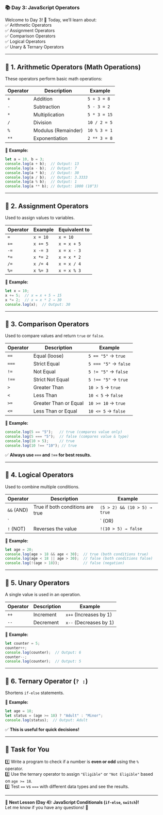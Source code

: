 ### **📚 Day 3: JavaScript Operators**  
Welcome to Day 3! 🎉 Today, we’ll learn about:  
✅ Arithmetic Operators  
✅ Assignment Operators  
✅ Comparison Operators  
✅ Logical Operators  
✅ Unary & Ternary Operators  

---

## **🔹 1. Arithmetic Operators (Math Operations)**
These operators perform basic math operations:  

| Operator | Description | Example |
|----------|------------|---------|
| `+`  | Addition | `5 + 3 = 8` |
| `-`  | Subtraction | `5 - 3 = 2` |
| `*`  | Multiplication | `5 * 3 = 15` |
| `/`  | Division | `10 / 2 = 5` |
| `%`  | Modulus (Remainder) | `10 % 3 = 1` |
| `**` | Exponentiation | `2 ** 3 = 8` |

📌 **Example:**
```js
let a = 10, b = 3;
console.log(a + b);  // Output: 13
console.log(a - b);  // Output: 7
console.log(a * b);  // Output: 30
console.log(a / b);  // Output: 3.3333
console.log(a % b);  // Output: 1
console.log(a ** b); // Output: 1000 (10^3)
```

---

## **🔹 2. Assignment Operators**
Used to assign values to variables.

| Operator | Example | Equivalent to |
|----------|---------|--------------|
| `=`  | `x = 10` | `x = 10` |
| `+=` | `x += 5` | `x = x + 5` |
| `-=` | `x -= 3` | `x = x - 3` |
| `*=` | `x *= 2` | `x = x * 2` |
| `/=` | `x /= 4` | `x = x / 4` |
| `%=` | `x %= 3` | `x = x % 3` |

📌 **Example:**
```js
let x = 10;
x += 5;  // x = x + 5 → 15
x *= 2;  // x = x * 2 → 30
console.log(x);  // Output: 30
```

---

## **🔹 3. Comparison Operators**
Used to compare values and return `true` or `false`.

| Operator | Description | Example |
|----------|------------|---------|
| `==`  | Equal (loose) | `5 == "5"` → `true` |
| `===` | Strict Equal | `5 === "5"` → `false` |
| `!=`  | Not Equal | `5 != "5"` → `false` |
| `!==` | Strict Not Equal | `5 !== "5"` → `true` |
| `>`   | Greater Than | `10 > 5` → `true` |
| `<`   | Less Than | `10 < 5` → `false` |
| `>=`  | Greater Than or Equal | `10 >= 10` → `true` |
| `<=`  | Less Than or Equal | `10 <= 5` → `false` |

📌 **Example:**
```js
console.log(5 == "5");   // true (compares value only)
console.log(5 === "5");  // false (compares value & type)
console.log(10 > 5);     // true
console.log(10 !== "10"); // true
```

✅ **Always use `===` and `!==` for best results.**

---

## **🔹 4. Logical Operators**
Used to combine multiple conditions.

| Operator | Description | Example |
|----------|------------|---------|
| `&&` (AND) | True if both conditions are true | `(5 > 2) && (10 > 5) → true` |
| `||` (OR)  | True if at least one condition is true | `(5 > 2) || (10 < 5) → true` |
| `!`  (NOT) | Reverses the value | `!(10 > 5) → false` |

📌 **Example:**
```js
let age = 20;
console.log(age > 18 && age < 30);  // true (both conditions true)
console.log(age < 18 || age > 30);  // false (both conditions false)
console.log(!(age > 18));           // false (negation)
```

---

## **🔹 5. Unary Operators**
A single value is used in an operation.

| Operator | Description | Example |
|----------|------------|---------|
| `++` | Increment | `x++` (Increases by 1) |
| `--` | Decrement | `x--` (Decreases by 1) |

📌 **Example:**
```js
let counter = 5;
counter++;
console.log(counter);  // Output: 6
counter--;
console.log(counter);  // Output: 5
```

---

## **🔹 6. Ternary Operator (`? :`)**
Shortens `if-else` statements.

📌 **Example:**
```js
let age = 18;
let status = (age >= 18) ? "Adult" : "Minor";
console.log(status);  // Output: Adult
```

✅ **This is useful for quick decisions!**

---

## **📝 Task for You**
1️⃣ Write a program to check if a number is **even or odd** using the `%` operator.  
2️⃣ Use the ternary operator to assign `"Eligible"` or `"Not Eligible"` based on `age >= 18`.  
3️⃣ Test `==` vs `===` with different data types and see the results.  

---

🎯 **Next Lesson (Day 4): JavaScript Conditionals (`if-else`, `switch`)!**  
Let me know if you have any questions! 🚀